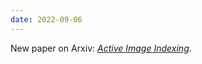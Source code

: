 ```yaml
---
date: 2022-09-06
---
```


New paper on Arxiv: [*Active Image Indexing*](publications/activeindexing/).
